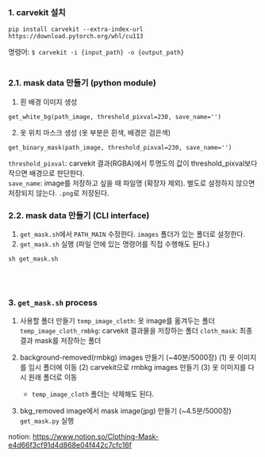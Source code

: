 ### 1. carvekit 설치
```
pip install carvekit --extra-index-url https://download.pytorch.org/whl/cu113
```
명령어: `$ carvekit -i {input_path} -o {output_path}`
<br/>
<br/>
### 2.1. mask data 만들기 (python module)
1) 흰 배경 이미지 생성
```
get_white_bg(path_image, threshold_pixval=230, save_name='')
```
2) 옷 위치 마스크 생성 (옷 부분은 흰색, 배경은 검은색)
```
get_binary_mask(path_image, threshold_pixval=230, save_name='')
```
`threshold_pixval`: carvekit 결과(RGBA)에서 투명도의 값이 threshold_pixval보다 작으면 배경으로 판단한다.  
`save_name`: image를 저장하고 싶을 때 파일명 (확장자 제외). 별도로 설정하지 않으면 저장되지 않는다. `.png`로 저장된다.
<br/>
### 2.2. mask data 만들기 (CLI interface)
1) `get_mask.sh`에서 `PATH_MAIN` 수정한다. `images` 폴더가 있는 폴더로 설정한다.
2) `get_mask.sh` 실행 (파일 안에 있는 명령어를 직접 수행해도 된다.)
```
sh get_mask.sh
```
<br/>
<br/>

### 3. `get_mask.sh` process
1) 사용할 폴더 만들기
    `temp_image_cloth`: 옷 image를 옮겨두는 폴더
    `temp_image_cloth_rmbkg`: carvekit 결과물을 저장하는 폴더
    `cloth_mask`: 최종 결과 mask를 저장하는 폴더

2) background-removed(rmbkg) images 만들기 (~40분/5000장)
    (1) 옷 이미지를 임시 폴더에 이동
    (2) carvekit으로 rmbkg images 만들기
    (3) 옷 이미지를 다시 원래 폴더로 이동
     * `temp_image_cloth` 폴더는 삭제해도 된다.
    
3) bkg_removed image에서 mask image(jpg) 만들기 (~4.5분/5000장)
    `get_mask.py` 실행


notion: https://www.notion.so/Clothing-Mask-e4d66f3cf91d4d868e04f442c7cfc16f
